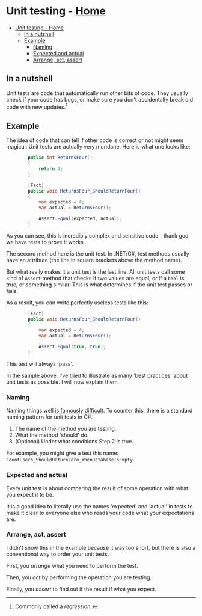 <!-- title: Unit testing -->
# Unit testing - [Home](../index.md)

- [Unit testing - Home](#unit-testing---home)
  - [In a nutshell](#in-a-nutshell)
  - [Example](#example)
    - [Naming](#naming)
    - [Expected and actual](#expected-and-actual)
    - [Arrange, act, assert](#arrange-act-assert)

## In a nutshell

Unit tests are code that automatically run other bits of code. They usually check if your code has bugs, or make sure you don't accidentally break old code with new updates.[^1]

## Example

The idea of code that can tell if other code is correct or not might seem magical. Unit tests are actually very mundane. Here is what one looks like:

```csharp
        public int ReturnsFour()
        {
            return 4;
        }

        [Fact]
        public void ReturnsFour_ShouldReturnFour()
        {
            var expected = 4;
            var actual = ReturnsFour();

            Assert.Equal(expected, actual);
        }
```

As you can see, this is incredibly complex and sensitive code - thank god we have tests to prove it works.

The second method here is the unit test. In .NET/C#, test methods usually have an attribute (the line in square brackets above the method name).

But what really makes it a unit test is the last line. All unit tests call some kind of `Assert` method that checks if two values are equal, or if a `bool` is true, or something similar. This is what determines if the unit test passes or fails.

As a result, you can write perfectly useless tests like this:

```csharp
        [Fact]
        public void ReturnsFour_ShouldReturnFour()
        {
            var expected = 4;
            var actual = ReturnsFour();

            Assert.Equal(true, true);
        }
```

This test will always 'pass'.

In the sample above, I've tried to illustrate as many 'best practices' about unit tests as possible. I will now explain them.

### Naming

Naming things well [is famously difficult](https://hilton.org.uk/blog/why-naming-things-is-hard). To counter this, there is a standard naming pattern for unit tests in C#.

1. The name of the method you are testing.
2. What the method 'should' do.
3. (Optional) Under what conditions Step 2 is true.

For example, you might give a test this name: `CountUsers_ShouldReturnZero_WhenDatabaseIsEmpty`.

### Expected and actual

Every unit test is about comparing the result of some operation with what you expect it to be.

It is a good idea to literally use the names 'expected' and 'actual' in tests to make it clear to everyone else who reads your code what your expectations are.

### Arrange, act, assert

I didn't show this in the example because it was too short, but there is also a conventional way to order your unit tests.

First, you *arrange* what you need to perform the test.

Then, you *act* by performing the operation you are testing.

Finally, you *assert* to find out if the result if what you expect.

[^1]: Commonly called a *regression*.
